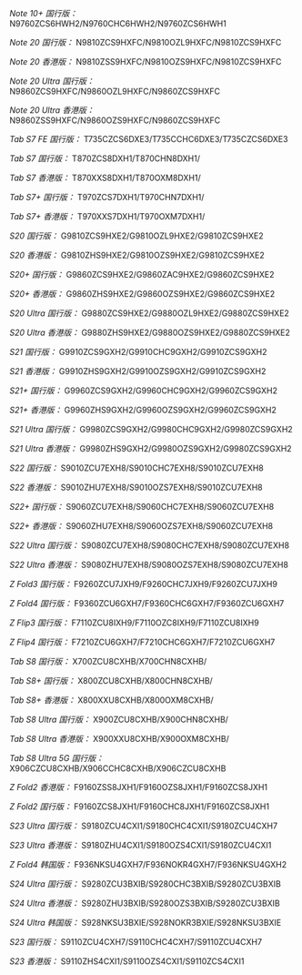 *Note 10+ 国行版：*
N9760ZCS6HWH2/N9760CHC6HWH2/N9760ZCS6HWH1

*Note 20 国行版：*
N9810ZCS9HXFC/N9810OZL9HXFC/N9810ZCS9HXFC

*Note 20 香港版：*
N9810ZSS9HXFC/N9810OZS9HXFC/N9810ZCS9HXFC

*Note 20 Ultra 国行版：*
N9860ZCS9HXFC/N9860OZL9HXFC/N9860ZCS9HXFC

*Note 20 Ultra 香港版：*
N9860ZSS9HXFC/N9860OZS9HXFC/N9860ZCS9HXFC

*Tab S7 FE 国行版：*
T735CZCS6DXE3/T735CCHC6DXE3/T735CZCS6DXE3

*Tab S7 国行版：*
T870ZCS8DXH1/T870CHN8DXH1/

*Tab S7 香港版：*
T870XXS8DXH1/T870OXM8DXH1/

*Tab S7+ 国行版：*
T970ZCS7DXH1/T970CHN7DXH1/

*Tab S7+ 香港版：*
T970XXS7DXH1/T970OXM7DXH1/

*S20 国行版：*
G9810ZCS9HXE2/G9810OZL9HXE2/G9810ZCS9HXE2

*S20 香港版：*
G9810ZHS9HXE2/G9810OZS9HXE2/G9810ZCS9HXE2

*S20+ 国行版：*
G9860ZCS9HXE2/G9860ZAC9HXE2/G9860ZCS9HXE2

*S20+ 香港版：*
G9860ZHS9HXE2/G9860OZS9HXE2/G9860ZCS9HXE2

*S20 Ultra 国行版：*
G9880ZCS9HXE2/G9880OZL9HXE2/G9880ZCS9HXE2

*S20 Ultra 香港版：*
G9880ZHS9HXE2/G9880OZS9HXE2/G9880ZCS9HXE2

*S21 国行版：*
G9910ZCS9GXH2/G9910CHC9GXH2/G9910ZCS9GXH2

*S21 香港版：*
G9910ZHS9GXH2/G9910OZS9GXH2/G9910ZCS9GXH2

*S21+ 国行版：*
G9960ZCS9GXH2/G9960CHC9GXH2/G9960ZCS9GXH2

*S21+ 香港版：*
G9960ZHS9GXH2/G9960OZS9GXH2/G9960ZCS9GXH2

*S21 Ultra 国行版：*
G9980ZCS9GXH2/G9980CHC9GXH2/G9980ZCS9GXH2

*S21 Ultra 香港版：*
G9980ZHS9GXH2/G9980OZS9GXH2/G9980ZCS9GXH2

*S22 国行版：*
S9010ZCU7EXH8/S9010CHC7EXH8/S9010ZCU7EXH8

*S22 香港版：*
S9010ZHU7EXH8/S9010OZS7EXH8/S9010ZCU7EXH8

*S22+ 国行版：*
S9060ZCU7EXH8/S9060CHC7EXH8/S9060ZCU7EXH8

*S22+ 香港版：*
S9060ZHU7EXH8/S9060OZS7EXH8/S9060ZCU7EXH8

*S22 Ultra 国行版：*
S9080ZCU7EXH8/S9080CHC7EXH8/S9080ZCU7EXH8

*S22 Ultra 香港版：*
S9080ZHU7EXH8/S9080OZS7EXH8/S9080ZCU7EXH8

*Z Fold3 国行版：*
F9260ZCU7JXH9/F9260CHC7JXH9/F9260ZCU7JXH9

*Z Fold4 国行版：*
F9360ZCU6GXH7/F9360CHC6GXH7/F9360ZCU6GXH7

*Z Flip3 国行版：*
F7110ZCU8IXH9/F7110OZC8IXH9/F7110ZCU8IXH9

*Z Flip4 国行版：*
F7210ZCU6GXH7/F7210CHC6GXH7/F7210ZCU6GXH7

*Tab S8 国行版：*
X700ZCU8CXHB/X700CHN8CXHB/

*Tab S8+ 国行版：*
X800ZCU8CXHB/X800CHN8CXHB/

*Tab S8+ 香港版：*
X800XXU8CXHB/X800OXM8CXHB/

*Tab S8 Ultra 国行版：*
X900ZCU8CXHB/X900CHN8CXHB/

*Tab S8 Ultra 香港版：*
X900XXU8CXHB/X900OXM8CXHB/

*Tab S8 Ultra 5G 国行版：*
X906CZCU8CXHB/X906CCHC8CXHB/X906CZCU8CXHB

*Z Fold2 香港版：*
F9160ZSS8JXH1/F9160OZS8JXH1/F9160ZCS8JXH1

*Z Fold2 国行版：*
F9160ZCS8JXH1/F9160CHC8JXH1/F9160ZCS8JXH1

*S23 Ultra 国行版：*
S9180ZCU4CXI1/S9180CHC4CXI1/S9180ZCU4CXH7

*S23 Ultra 香港版：*
S9180ZHU4CXI1/S9180OZS4CXI1/S9180ZCU4CXI1

*Z Fold4 韩国版：*
F936NKSU4GXH7/F936NOKR4GXH7/F936NKSU4GXH2

*S24 Ultra 国行版：*
S9280ZCU3BXIB/S9280CHC3BXIB/S9280ZCU3BXIB

*S24 Ultra 香港版：*
S9280ZHU3BXIB/S9280OZS3BXIB/S9280ZCU3BXIB

*S24 Ultra 韩国版：*
S928NKSU3BXIE/S928NOKR3BXIE/S928NKSU3BXIE

*S23 国行版：*
S9110ZCU4CXH7/S9110CHC4CXH7/S9110ZCU4CXH7

*S23 香港版：*
S9110ZHS4CXI1/S9110OZS4CXI1/S9110ZCS4CXI1

